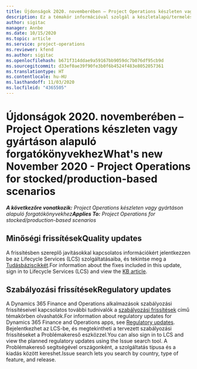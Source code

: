 ```yaml
---
title: Újdonságok 2020. novemberében – Project Operations készleten vagy gyártáson alapuló forgatókönyvekhez
description: Ez a témakör információval szolgál a készletalapú/termelésalapú forgatókönyvek projektjeihez tartozó minőségi frissítésekről, amelyek a Project Operations 2020. novemberi kiadásában váltak elérhetővé.
author: sigitac
manager: Annbe
ms.date: 10/15/2020
ms.topic: article
ms.service: project-operations
ms.reviewer: kfend
ms.author: sigitac
ms.openlocfilehash: b671f314ddae9a59167bb9059dc7b076df95cb9d
ms.sourcegitcommit: d33ef0ae39f90fe3b0f6b4524f483e8052057361
ms.translationtype: HT
ms.contentlocale: hu-HU
ms.lasthandoff: 11/03/2020
ms.locfileid: "4365505"
---
```

# <a name="whats-new-november-2020---project-operations-for-stockedproduction-based-scenarios"></a><span data-ttu-id="365de-103">Újdonságok 2020. novemberében – Project Operations készleten vagy gyártáson alapuló forgatókönyvekhez</span><span class="sxs-lookup"><span data-stu-id="365de-103">What's new November 2020 - Project Operations for stocked/production-based scenarios</span></span>

<span data-ttu-id="365de-104">_**A következőre vonatkozik:** Project Operations készleten vagy gyártáson alapuló forgatókönyvekhez_</span><span class="sxs-lookup"><span data-stu-id="365de-104">_**Applies To:** Project Operations for stocked/production-based scenarios_</span></span>

## <a name="quality-updates"></a><span data-ttu-id="365de-105">Minőségi frissítések</span><span class="sxs-lookup"><span data-stu-id="365de-105">Quality updates</span></span>

<span data-ttu-id="365de-106">A frissítésben szereplő javításokkal kapcsolatos információkért jelentkezzen be az Lifecycle Services (LCS) szolgáltatásaiba, és tekintse meg a [Tudásbáziscikkét](https://fix.lcs.dynamics.com/Issue/Details?bugId=488609&amp;dbType=3&amp;qc=8251e8e1d5e2386de850599926c1adc3fec8e2ba25308036d22cdfe0a1c28fc7).</span><span class="sxs-lookup"><span data-stu-id="365de-106">For information about the fixes included in this update, sign in to Lifecycle Services (LCS) and view the [KB article](https://fix.lcs.dynamics.com/Issue/Details?bugId=488609&amp;dbType=3&amp;qc=8251e8e1d5e2386de850599926c1adc3fec8e2ba25308036d22cdfe0a1c28fc7).</span></span>

## <a name="regulatory-updates"></a><span data-ttu-id="365de-107">Szabályozási frissítések</span><span class="sxs-lookup"><span data-stu-id="365de-107">Regulatory updates</span></span>

<span data-ttu-id="365de-108">A Dynamics 365 Finance and Operations alkalmazások szabályozási frissítéseivel kapcsolatos további tudnivalók a [szabályozási frissítések](https://docs.microsoft.com/dynamics365/finance/localizations/regulatory-updates) című témakörben olvashatók.</span><span class="sxs-lookup"><span data-stu-id="365de-108">For information about regulatory updates for Dynamics 365 Finance and Operations apps, see [Regulatory updates](https://docs.microsoft.com/dynamics365/finance/localizations/regulatory-updates).</span></span> <span data-ttu-id="365de-109">Bejelentkezhet az LCS-be, és megtekintheti a tervezett szabályozási frissítéseket a Problémakereső eszközzel.</span><span class="sxs-lookup"><span data-stu-id="365de-109">You can also sign in to LCS and view the planned regulatory updates using the Issue search tool.</span></span> <span data-ttu-id="365de-110">A Problémakereső segítségével országonként, a szolgáltatás típusa és a kiadás között kereshet.</span><span class="sxs-lookup"><span data-stu-id="365de-110">Issue search lets you search by country, type of feature, and release.</span></span>
